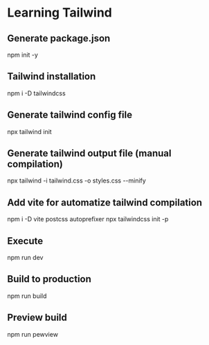 # Learning Tailwind 

## Generate package.json
npm init -y

## Tailwind installation
npm i -D tailwindcss

## Generate tailwind config file
npx tailwind init

## Generate tailwind output file (manual compilation)
npx tailwind -i tailwind.css -o styles.css --minify

## Add vite for automatize tailwind compilation
npm i -D vite postcss autoprefixer
npx tailwindcss init -p

## Execute
npm run dev

## Build to production
npm run build

## Preview build
npm run pewview 